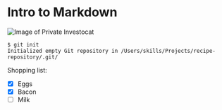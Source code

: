 # Intro to Markdown

![Image of Private Investocat](https://octodex.github.com/images/privateinvestocat.jpg)

```
$ git init
Initialized empty Git repository in /Users/skills/Projects/recipe-repository/.git/
```
Shopping list:
- [X] Eggs
- [X] Bacon
- [ ] Milk
